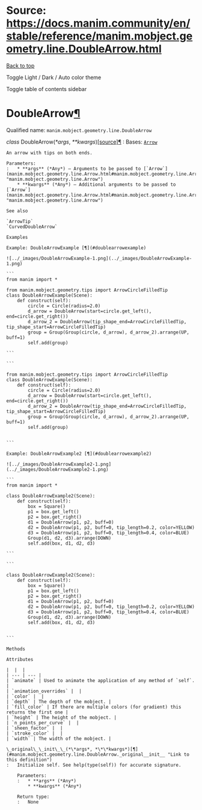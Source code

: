# Source: https://docs.manim.community/en/stable/reference/manim.mobject.geometry.line.DoubleArrow.html

[Back to top](#)

Toggle Light / Dark / Auto color theme

Toggle table of contents sidebar

DoubleArrow[¶](#doublearrow "Link to this heading")
===================================================

Qualified name: `manim.mobject.geometry.line.DoubleArrow`

*class* DoubleArrow(*\*args*, *\*\*kwargs*)[[source]](../_modules/manim/mobject/geometry/line.html#DoubleArrow)[¶](#manim.mobject.geometry.line.DoubleArrow "Link to this definition")
:   Bases: [`Arrow`](manim.mobject.geometry.line.Arrow.html#manim.mobject.geometry.line.Arrow "manim.mobject.geometry.line.Arrow")

    An arrow with tips on both ends.

    Parameters:
    :   * **args** (*Any*) – Arguments to be passed to [`Arrow`](manim.mobject.geometry.line.Arrow.html#manim.mobject.geometry.line.Arrow "manim.mobject.geometry.line.Arrow")
        * **kwargs** (*Any*) – Additional arguments to be passed to [`Arrow`](manim.mobject.geometry.line.Arrow.html#manim.mobject.geometry.line.Arrow "manim.mobject.geometry.line.Arrow")

    See also

    `ArrowTip`
    `CurvedDoubleArrow`

    Examples

    Example: DoubleArrowExample [¶](#doublearrowexample)

    ![../_images/DoubleArrowExample-1.png](../_images/DoubleArrowExample-1.png)

    ```
    from manim import *

    from manim.mobject.geometry.tips import ArrowCircleFilledTip
    class DoubleArrowExample(Scene):
        def construct(self):
            circle = Circle(radius=2.0)
            d_arrow = DoubleArrow(start=circle.get_left(), end=circle.get_right())
            d_arrow_2 = DoubleArrow(tip_shape_end=ArrowCircleFilledTip, tip_shape_start=ArrowCircleFilledTip)
            group = Group(Group(circle, d_arrow), d_arrow_2).arrange(UP, buff=1)
            self.add(group)

    ```

    ```

    from manim.mobject.geometry.tips import ArrowCircleFilledTip
    class DoubleArrowExample(Scene):
        def construct(self):
            circle = Circle(radius=2.0)
            d_arrow = DoubleArrow(start=circle.get_left(), end=circle.get_right())
            d_arrow_2 = DoubleArrow(tip_shape_end=ArrowCircleFilledTip, tip_shape_start=ArrowCircleFilledTip)
            group = Group(Group(circle, d_arrow), d_arrow_2).arrange(UP, buff=1)
            self.add(group)


    ```

    Example: DoubleArrowExample2 [¶](#doublearrowexample2)

    ![../_images/DoubleArrowExample2-1.png](../_images/DoubleArrowExample2-1.png)

    ```
    from manim import *

    class DoubleArrowExample2(Scene):
        def construct(self):
            box = Square()
            p1 = box.get_left()
            p2 = box.get_right()
            d1 = DoubleArrow(p1, p2, buff=0)
            d2 = DoubleArrow(p1, p2, buff=0, tip_length=0.2, color=YELLOW)
            d3 = DoubleArrow(p1, p2, buff=0, tip_length=0.4, color=BLUE)
            Group(d1, d2, d3).arrange(DOWN)
            self.add(box, d1, d2, d3)

    ```

    ```

    class DoubleArrowExample2(Scene):
        def construct(self):
            box = Square()
            p1 = box.get_left()
            p2 = box.get_right()
            d1 = DoubleArrow(p1, p2, buff=0)
            d2 = DoubleArrow(p1, p2, buff=0, tip_length=0.2, color=YELLOW)
            d3 = DoubleArrow(p1, p2, buff=0, tip_length=0.4, color=BLUE)
            Group(d1, d2, d3).arrange(DOWN)
            self.add(box, d1, d2, d3)


    ```

    Methods

    Attributes

    |  |  |
    | --- | --- |
    | `animate` | Used to animate the application of any method of `self`. |
    | `animation_overrides` |  |
    | `color` |  |
    | `depth` | The depth of the mobject. |
    | `fill_color` | If there are multiple colors (for gradient) this returns the first one |
    | `height` | The height of the mobject. |
    | `n_points_per_curve` |  |
    | `sheen_factor` |  |
    | `stroke_color` |  |
    | `width` | The width of the mobject. |

    \_original\_\_init\_\_(*\*args*, *\*\*kwargs*)[¶](#manim.mobject.geometry.line.DoubleArrow._original__init__ "Link to this definition")
    :   Initialize self. See help(type(self)) for accurate signature.

        Parameters:
        :   * **args** (*Any*)
            * **kwargs** (*Any*)

        Return type:
        :   None